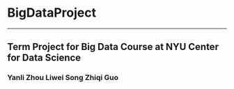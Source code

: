 # BigDataProject
---
Term Project for Big Data Course at NYU Center for Data Science  
---
### Yanli Zhou Liwei Song Zhiqi Guo
